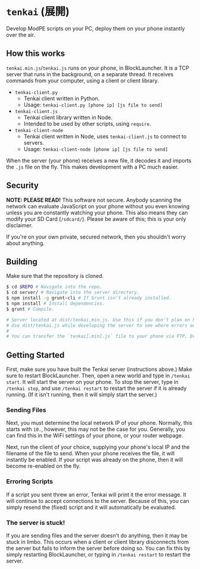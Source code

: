 # `tenkai` (展開)

Develop ModPE scripts on your PC, deploy them on your phone instantly over the air.

## How this works

`tenkai.min.js`/`tenkai.js` runs on your phone, in BlockLauncher. It is a TCP server that runs in the background, on a separate thread.
It receives commands from your computer, using a client or client library.

- `tenkai-client.py`
	- Tenkai client written in Python.
	- Usage: `tenkai-client.py [phone ip] [js file to send]`
- `tenkai-client.js`
    - Tenkai client library written in Node.
    - Intended to be used by other scripts, using `require`.
- `tenkai-client-node`
    - Tenkai client written in Node, uses `tenkai-client.js` to connect to servers.
    - Usage: `tenkai-client-node [phone ip] [js file to send]` 

When the server (your phone) receives a new file, it decodes it and imports the `.js` file on the fly.
This makes development with a PC much easier.

## Security

**NOTE: PLEASE READ!** This software not secure. Anybody scanning the network can evaluate JavaScript on your phone without you even knowing unless you are constantly watching your phone. This also means they can modify your SD Card (`/sdcard/`). Please be aware of this; this is your only disclaimer.

If you're on your own private, secured network, then you shouldn't worry about anything.

## Building

Make sure that the repository is cloned.

```sh
$ cd $REPO # Navigate into the repo.
$ cd server/ # Navigate into the server directory.
$ npm install -g grunt-cli # If Grunt isn't already installed.
$ npm install # Install dependencies.
$ grunt # Compile.

# Server located at dist/tenkai.min.js. Use this if you don't plan on hacking Tenkai.
# Use dist/tenkai.js while developing the server to see where errors occur.
# 
# You can transfer the `tenkai[.min].js` file to your phone via FTP, Dropbox, ...
```

## Getting Started

First, make sure you have built the Tenkai server (instructions above.) Make sure to restart BlockLauncher. Then, open a new world and type in `/tenkai start`. It will start the server on your phone. To stop the server, type in `/tenkai stop`, and use `/tenkai restart` to restart the server if it is already running. (If it isn't running, then it will simply start the server.)

### Sending Files

Next, you must determine the local network IP of your phone. Normally, this starts with `10.`, however, this may not be the case for you. Generally, you can find this in the WiFi settings of your phone, or your router webpage.

Next, run the client of your choice, supplying your phone's local IP and the filename of the file to send. When your phone receives the file, it will instantly be enabled. If your script was already on the phone, then it will become re-enabled on the fly.

### Erroring Scripts

If a script you sent threw an error, Tenkai will print it the error message. It will continue to accept connections to the server. Because of this, you can simply resend the (fixed) script and it will automatically be evaluated.

### The server is stuck!

If you are sending files and the server doesn't do anything, then it may be stuck in limbo. This occurs when a client or client library disconnects from the server but fails to inform the server before doing so. You can fix this by simply restarting BlockLauncher, or typing in `/tenkai restart` to restart the server.
